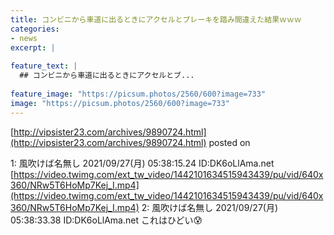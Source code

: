 ```yaml
---
title: コンビニから車道に出るときにアクセルとブレーキを踏み間違えた結果ｗｗｗ
categories:
- news
excerpt: |
  
feature_text: |
  ## コンビニから車道に出るときにアクセルとブ...
  
feature_image: "https://picsum.photos/2560/600?image=733"
image: "https://picsum.photos/2560/600?image=733"
---
```


[http://vipsister23.com/archives/9890724.html](http://vipsister23.com/archives/9890724.html)
posted on 

<!--more-->

1: 風吹けば名無し 2021/09/27(月) 05:38:15.24 ID:DK6oLlAma.net [https://video.twimg.com/ext_tw_video/1442101634515943439/pu/vid/640x360/NRw5T6HoMp7Kej_I.mp4](https://video.twimg.com/ext_tw_video/1442101634515943439/pu/vid/640x360/NRw5T6HoMp7Kej_I.mp4) 2: 風吹けば名無し 2021/09/27(月) 05:38:33.38 ID:DK6oLlAma.net これはひどい😰
